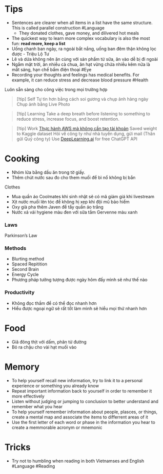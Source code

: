 # Tips

- Sentences are clearer when all items in a list have the same structure. This is called parallel construction #Language
	- They donated clothes, gave money, and dilivered hot meals
- The quickest way to learn more complex vocabulary is also the most fun: **read more, keep a list**
- Uống chanh ban ngày, ra ngoài bắt nắng, uống ban đêm thận không lọc được - Triệu Lộ Tư
- Lê và dứa không nên ăn cùng với sản phẩm từ sữa, ăn vào dễ bị đi ngoài
- Ngắm mặt trời, ăn nhiều cà chua, ăn hạt vừng chứa nhiều kẽm nữa là mắt sáng, hạn chế bấm điện thoại #Eye
- Recording your thoughts and feelings has medical benefits. For example, it can reduce stress and decrease blood pressure #Health 

Luôn sẵn sàng cho công việc trong mọi trường hợp

> [!tip] Self
> Tự tin hơn bằng cách soi gương và chụp ảnh hàng ngày
> Chụp ảnh bằng Live Photo

> [!tip] Learning
> Take a deep breath before listening to something to reduce stress, increase focus, and boost retention.


> [!tip] Work
> [Thực hành AWS mà không cần tạo tài khoản](https://devopsvn.tech/aws-practice/thuc-hanh-aws-ma-khong-can-tao-tai-khoan)
> Saved weight to Kaggle dataset
> Hỏi về công ty như nhà tuyển dụng, gửi mail (Thân gửi Quý công ty)
> Use [DeepLearning.ai](http://deeplearning.ai/) for free ChatGPT API

# Cooking
- Nhóm lửa bằng dầu ăn trong tờ giấy.
- Thêm chút nước sau đo cho them muối để bì nổ không bị bắn

Clothes
- Mua quần áo Coolmates khi sinh nhật sẽ có mã giảm giá khi livestream
- Xịt nước muối lên tóc để không hị xẹp khi đội mũ bảo hiểm
- Oxy già pha thêm Javen để tẩy quần áo trắng
- Nước xả vải hygiene màu đen với sữa tắm Gervenne màu xanh

### Laws

Parkinson’s Law

### Methods

- Blurting method
- Spaced Repitition
- Second Brain
- Energy Cycle
- Phương pháp tưởng tượng được ngày hôm đấy mình sẽ như thế nào

### Productivity

- Không đọc thầm để có thể đọc nhanh hơn
- Hiểu được ngoại ngữ sẽ rất tốt làm mình sẽ hiểu mọi thứ nhanh hơn

# Food

- Giã đông thịt với dấm, phân tử đường 
- Bỏ ra chậu cho vài hạt muối vào

# Memory

- To help yourself recall new information, try to link it to a personal experience or something you already know
- Repeat important information back to yourself in order to remember it more effectively 
- Listen without judging or jumping to conclusion to better understand and remember what you hear
- To help yourself remember information about people, plasces, or things, create a mental map and associate the items to differrent areas of it
- Use the first letter of each word or phase in the information you hear to create a memmorable acronym or mnemonic

# Tricks

- Try not to humbling when reading in both Vietnamses and English #Language #Reading